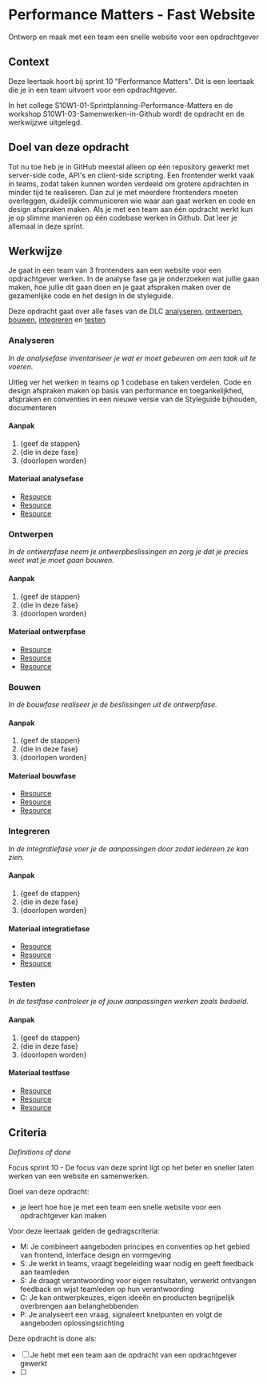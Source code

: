 # Performance Matters - Fast Website

Ontwerp en maak met een team een snelle website voor een opdrachtgever

## Context
Deze leertaak hoort bij sprint 10 "Performance Matters". Dit is een leertaak die je in een team uitvoert voor een opdrachtgever.

In het college S10W1-01-Sprintplanning-Performance-Matters en de workshop S10W1-03-Samenwerken-in-Github wordt de opdracht en de werkwijzwe uitgelegd.


## Doel van deze opdracht

Tot nu toe heb je in GitHub meestal alleen op één repository gewerkt met server-side code, API's en client-side scripting. Een frontender werkt vaak in teams, zodat taken kunnen worden verdeeld om grotere opdrachten in minder tijd te realiseren. Dan zul je met meerdere frontenders moeten overleggen, duidelijk communiceren wie waar aan gaat werken en code en design afspraken maken. Als je met een team aan één opdracht werkt kun je op slimme manieren op één codebase werken in Github. Dat leer je allemaal in deze sprint.  


## Werkwijze

Je gaat in een team van 3 frontenders aan een website voor een opdrachtgever werken. In de analyse fase ga je onderzoeken wat jullie gaan maken, hoe jullie dit gaan doen en je gaat afspraken maken over de gezamenlijke code en het design in de styleguide.  

Deze opdracht gaat over alle fases van de DLC [analyseren](#analyseren), [ontwerpen](#ontwerpen), [bouwen](#bouwen), [integreren](#integreren) en [testen](#testen).

### Analyseren
*In de analysefase inventariseer je wat er moet gebeuren om een taak uit te voeren.*


Uitleg ver het werken in teams op 1 codebase en taken verdelen. 
Code en design afspraken maken op basis van performance en toegankelijkhed, afspraken en conventies in een nieuwe versie van de Styleguide bijhouden, documenteren


#### Aanpak

1. {geef de stappen}
2. {die in deze fase}
3. {doorlopen worden}

#### Materiaal analysefase

- [Resource](https://example.com)
- [Resource](https://example.com)
- [Resource](https://example.com)

</details>

### Ontwerpen
*In de ontwerpfase neem je ontwerpbeslissingen en zorg je dat je precies weet wat je moet gaan bouwen.*

#### Aanpak

1. {geef de stappen}
2. {die in deze fase}
3. {doorlopen worden}

#### Materiaal ontwerpfase

- [Resource](https://example.com)
- [Resource](https://example.com)
- [Resource](https://example.com)



### Bouwen
*In de bouwfase realiseer je de beslissingen uit de ontwerpfase.*

#### Aanpak

1. {geef de stappen}
2. {die in deze fase}
3. {doorlopen worden}

#### Materiaal bouwfase

- [Resource](https://example.com)
- [Resource](https://example.com)
- [Resource](https://example.com)


### Integreren
*In de integratiefase voer je de aanpassingen door zodat iedereen ze kan zien.*

#### Aanpak

1. {geef de stappen}
2. {die in deze fase}
3. {doorlopen worden}

#### Materiaal integratiefase

- [Resource](https://example.com)
- [Resource](https://example.com)
- [Resource](https://example.com)



### Testen
*In de testfase controleer je of jouw aanpassingen werken zoals bedoeld.*

#### Aanpak

1. {geef de stappen}
2. {die in deze fase}
3. {doorlopen worden}

#### Materiaal testfase

- [Resource](https://example.com)
- [Resource](https://example.com)
- [Resource](https://example.com)



## Criteria
*Definitions of done*

Focus sprint 10 - De focus van deze sprint ligt op het beter en sneller laten werken van een website en samenwerken.


Doel van deze opdracht:

* je leert hoe hoe je met een team een snelle website voor een opdrachtgever kan maken


Voor deze leertaak gelden de gedragscriteria:

* M: Je combineert aangeboden principes en conventies op het gebied van frontend, interface design en vormgeving
* S: Je werkt in teams, vraagt begeleiding waar nodig en geeft feedback aan teamleden
* S: Je draagt verantwoording voor eigen resultaten, verwerkt ontvangen feedback en wijst teamleden op hun verantwoording
* C: Je kan ontwerpkeuzes, eigen ideeën en producten begrijpelijk overbrengen aan belanghebbenden
* P: Je analyseert een vraag, signaleert knelpunten en volgt de aangeboden oplossingsrichting

Deze opdracht is done als:

- [ ] Je hebt met een team aan de opdracht van een opdrachtgever gewerkt
- [ ] 

